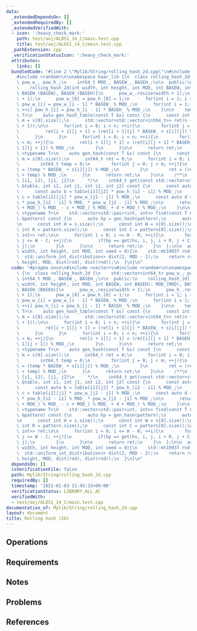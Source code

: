 ```yaml
---
data:
  _extendedDependsOn: []
  _extendedRequiredBy: []
  _extendedVerifiedWith:
  - icon: ':heavy_check_mark:'
    path: test/aoj/ALDS1_14_C/main.test.cpp
    title: test/aoj/ALDS1_14_C/main.test.cpp
  _pathExtension: cpp
  _verificationStatusIcon: ':heavy_check_mark:'
  attributes:
    links: []
  bundledCode: "#line 2 \"Mylib/String/rolling_hash_2d.cpp\"\n#include <vector>\n\
    #include <random>\n\nnamespace haar_lib {\n  class rolling_hash_2d {\n    std::vector<int64_t>\
    \ pow_w_, pow_h_;\n    int64_t MOD_, BASEW_, BASEH_;\n\n  public:\n    rolling_hash_2d(){}\n\
    \    rolling_hash_2d(int width, int height, int MOD, int BASEW, int BASEH): MOD_(MOD),\
    \ BASEW_(BASEW), BASEH_(BASEH){\n      pow_w_.resize(width + 1);\n      pow_h_.resize(height\
    \ + 1);\n      pow_w_[0] = pow_h_[0] = 1;\n      for(int i = 1; i <= width; ++i)\
    \ pow_w_[i] = pow_w_[i - 1] * BASEW_ % MOD_;\n      for(int i = 1; i <= height;\
    \ ++i) pow_h_[i] = pow_h_[i - 1] * BASEH_ % MOD_;\n    }\n\n    template <typename\
    \ T>\n    auto gen_hash_table(const T &s) const {\n      const int n = s.size(),\
    \ m = s[0].size();\n      std::vector<std::vector<int64_t>> ret(n + 1, std::vector<int64_t>(m\
    \ + 1));\n\n      for(int i = 0; i < n; ++i){\n        for(int j = 0; j < m; ++j){\n\
    \          ret[i + 1][j + 1] = (ret[i + 1][j] * BASEW_ + s[i][j]) % MOD_;\n  \
    \      }\n      }\n      for(int i = 0; i < n; ++i){\n        for(int j = 0; j\
    \ < m; ++j){\n          ret[i + 1][j + 1] = (ret[i][j + 1] * BASEH_ + ret[i +\
    \ 1][j + 1]) % MOD_;\n        }\n      }\n\n      return ret;\n    }\n\n    template\
    \ <typename T>\n    auto gen_hash(const T &s) const {\n      const int n = s.size(),\
    \ m = s[0].size();\n      int64_t ret = 0;\n      for(int i = 0; i < n; ++i){\n\
    \        int64_t temp = 0;\n        for(int j = 0; j < m; ++j){\n          temp\
    \ = (temp * BASEW_ + s[i][j]) % MOD_;\n        }\n        ret = (ret * BASEH_\
    \ + temp) % MOD_;\n      }\n      return ret;\n    }\n\n    /**\n     * @attention\
    \ [i1, i2), [j1, j2)\n     */\n    int64_t get(const std::vector<std::vector<int64_t>>\
    \ &table, int i1, int j1, int i2, int j2) const {\n      const auto a = table[i2][j2];\n\
    \      const auto b = table[i1][j2] * pow_h_[i2 - i1] % MOD_;\n      const auto\
    \ c = table[i2][j1] * pow_w_[j2 - j1] % MOD_;\n      const auto d = table[i1][j1]\
    \ * pow_h_[i2 - i1] % MOD_ * pow_w_[j2 - j1] % MOD_;\n\n      return (((a - b\
    \ + MOD_) % MOD_ - c + MOD_) % MOD_ + d + MOD_) % MOD_;\n    }\n\n    template\
    \ <typename T>\n    std::vector<std::pair<int, int>> find(const T &s, const T\
    \ &pattern) const {\n      auto hp = gen_hash(pattern);\n      auto hs = gen_hash_table(s);\n\
    \n      const int H = s.size();\n      const int W = s[0].size();\n      const\
    \ int R = pattern.size();\n      const int C = pattern[0].size();\n\n      std::vector<std::pair<int,\
    \ int>> ret;\n\n      for(int i = 0; i <= H - R; ++i){\n        for(int j = 0;\
    \ j <= W - C; ++j){\n          if(hp == get(hs, i, j, i + R, j + C)) ret.emplace_back(i,\
    \ j);\n        }\n      }\n\n      return ret;\n    }\n  };\n\n  auto make_rh_2d(int\
    \ width, int height, int MOD, int seed = 0){\n    std::mt19937 rnd(seed);\n  \
    \  std::uniform_int_distribution<> dist(2, MOD - 2);\n    return rolling_hash_2d(width,\
    \ height, MOD, dist(rnd), dist(rnd));\n  }\n}\n"
  code: "#pragma once\n#include <vector>\n#include <random>\n\nnamespace haar_lib\
    \ {\n  class rolling_hash_2d {\n    std::vector<int64_t> pow_w_, pow_h_;\n   \
    \ int64_t MOD_, BASEW_, BASEH_;\n\n  public:\n    rolling_hash_2d(){}\n    rolling_hash_2d(int\
    \ width, int height, int MOD, int BASEW, int BASEH): MOD_(MOD), BASEW_(BASEW),\
    \ BASEH_(BASEH){\n      pow_w_.resize(width + 1);\n      pow_h_.resize(height\
    \ + 1);\n      pow_w_[0] = pow_h_[0] = 1;\n      for(int i = 1; i <= width; ++i)\
    \ pow_w_[i] = pow_w_[i - 1] * BASEW_ % MOD_;\n      for(int i = 1; i <= height;\
    \ ++i) pow_h_[i] = pow_h_[i - 1] * BASEH_ % MOD_;\n    }\n\n    template <typename\
    \ T>\n    auto gen_hash_table(const T &s) const {\n      const int n = s.size(),\
    \ m = s[0].size();\n      std::vector<std::vector<int64_t>> ret(n + 1, std::vector<int64_t>(m\
    \ + 1));\n\n      for(int i = 0; i < n; ++i){\n        for(int j = 0; j < m; ++j){\n\
    \          ret[i + 1][j + 1] = (ret[i + 1][j] * BASEW_ + s[i][j]) % MOD_;\n  \
    \      }\n      }\n      for(int i = 0; i < n; ++i){\n        for(int j = 0; j\
    \ < m; ++j){\n          ret[i + 1][j + 1] = (ret[i][j + 1] * BASEH_ + ret[i +\
    \ 1][j + 1]) % MOD_;\n        }\n      }\n\n      return ret;\n    }\n\n    template\
    \ <typename T>\n    auto gen_hash(const T &s) const {\n      const int n = s.size(),\
    \ m = s[0].size();\n      int64_t ret = 0;\n      for(int i = 0; i < n; ++i){\n\
    \        int64_t temp = 0;\n        for(int j = 0; j < m; ++j){\n          temp\
    \ = (temp * BASEW_ + s[i][j]) % MOD_;\n        }\n        ret = (ret * BASEH_\
    \ + temp) % MOD_;\n      }\n      return ret;\n    }\n\n    /**\n     * @attention\
    \ [i1, i2), [j1, j2)\n     */\n    int64_t get(const std::vector<std::vector<int64_t>>\
    \ &table, int i1, int j1, int i2, int j2) const {\n      const auto a = table[i2][j2];\n\
    \      const auto b = table[i1][j2] * pow_h_[i2 - i1] % MOD_;\n      const auto\
    \ c = table[i2][j1] * pow_w_[j2 - j1] % MOD_;\n      const auto d = table[i1][j1]\
    \ * pow_h_[i2 - i1] % MOD_ * pow_w_[j2 - j1] % MOD_;\n\n      return (((a - b\
    \ + MOD_) % MOD_ - c + MOD_) % MOD_ + d + MOD_) % MOD_;\n    }\n\n    template\
    \ <typename T>\n    std::vector<std::pair<int, int>> find(const T &s, const T\
    \ &pattern) const {\n      auto hp = gen_hash(pattern);\n      auto hs = gen_hash_table(s);\n\
    \n      const int H = s.size();\n      const int W = s[0].size();\n      const\
    \ int R = pattern.size();\n      const int C = pattern[0].size();\n\n      std::vector<std::pair<int,\
    \ int>> ret;\n\n      for(int i = 0; i <= H - R; ++i){\n        for(int j = 0;\
    \ j <= W - C; ++j){\n          if(hp == get(hs, i, j, i + R, j + C)) ret.emplace_back(i,\
    \ j);\n        }\n      }\n\n      return ret;\n    }\n  };\n\n  auto make_rh_2d(int\
    \ width, int height, int MOD, int seed = 0){\n    std::mt19937 rnd(seed);\n  \
    \  std::uniform_int_distribution<> dist(2, MOD - 2);\n    return rolling_hash_2d(width,\
    \ height, MOD, dist(rnd), dist(rnd));\n  }\n}\n"
  dependsOn: []
  isVerificationFile: false
  path: Mylib/String/rolling_hash_2d.cpp
  requiredBy: []
  timestamp: '2021-01-03 21:45:33+09:00'
  verificationStatus: LIBRARY_ALL_AC
  verifiedWith:
  - test/aoj/ALDS1_14_C/main.test.cpp
documentation_of: Mylib/String/rolling_hash_2d.cpp
layout: document
title: Rolling hash (2D)
---
```


## Operations

## Requirements

## Notes

## Problems

## References
